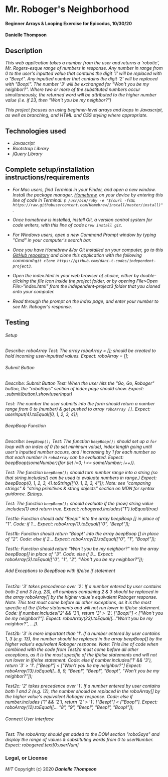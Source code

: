 # Mr. Roboger's Neighborhood

#### Beginner Arrays & Looping Exercise for Epicodus, 10/30/20

#### Danielle Thompson

## Description
_This web application takes a number from the user and returns a 'robotic', Mr. Rogers-esque range of numbers in response. Any number in range from 0 to the user's inputted value that contains the digit '1' will be replaced with a "Beep!". Any inputted number that contains the digit '2' will be replaced with "Boop!". The number '3' will be exchanged for "Won't you be my neighbor?". Where two or more of the substituted numbers occur simultaneously, the returned word will be attributed to the higher number value (i.e. if 23, then "Won't you be my neighbor?")_ 

_This project focuses on using beginner-level arrays and loops in Javascript, as well as branching, and HTML and CSS styling where appropriate._

## Technologies used
* _Javascript_
* _Bootstrap Library_
* _jQuery Library_

## Complete setup/installation instructions/requirements
* _For Mac users, find Terminal in your Finder, and open a new window. Install the package manager, [Homebrew](https://brew.sh/), on your device by entering this line of code in Terminal: `$ /usr/bin/ruby -e "$(curl -fsSL https://raw.githubusercontent.com/Homebrew/install/master/install)"`._
* _Once homebrew is installed, install Git, a version control system for code writers, with this line of code `brew install git`._

* _For Windows users, open a new Command Prompt window by typing "Cmd" in your computer's search bar._
* _Once you have Homebrew &/or Git installed on your computer, go to this [GitHub repository](https://github.com/dani-t-codes/independent-project3) and clone this application with the following command:`git clone https://github.com/dani-t-codes/independent-project3`._
* _Open the index.html in your web browser of choice, either by double-clicking the file icon inside the project folder, or by opening File>Open File>"index.html" from the independent-project3 folder that you cloned onto your computer._
* _Read through the prompt on the index page, and enter your number to see Mr. Roboger's response._

## Testing 
###### Setup
_Describe: roboArray_
_Test: The array roboArray = []; should be created to hold incoming user-inputted values._
_Expect: roboArray = [];_

###### Submit Button 
_Describe: Submit Button_
_Test: When the user hits the "Go, Go, Roboger" button, the "roboSays" section of index page should show._
_Expect: .submit(button).show(userInput)_

_Test: The number the user submits into the form should return a number range from 0 to (number) & get pushed to array `roboArray []`._
_Expect: userInput(4).toEqual([0, 1, 2, 3, 4]);_

###### BeepBoop Function
_Describe: `beepBoop();`_
_Test: The function `beepBoop();` should set up a `for` loop with an index of 0 (to set minimum value), index length going until user's inputted number occurs, and i increasing by 1 for each number so that each number in `roboArray` can be evaluated._
_Expect: beepBoop(someNumber){for (let i=0; i <= someNumber; i++)}._

_Test: The function `beepBoop();` should turn number range into a string (so that string.includes() can be used to evaluate numbers in range.)_
_Expect: beepBoop(0, 1, 2, 3, 4).toString(["0, 1, 2, 3, 4"]);_
_Note: see "comparing strings" & "string primitives & string objects" section on MDN for syntax guidance. [Strings](https://developer.mozilla.org/en-US/docs/Web/JavaScript/Reference/Global_Objects/String)._

_Test: The function `beepBoop();` should evaluate if the (now) string value .includes(1) and return true._
_Expect: robogered.includes("1").toEqual(true)_

_Test1a: Function should add "Beep!" into the array beepBoop [] in place of "1"._
_Code: if 1..._
_Expect: roboArray(1).toEqual(["0", "Beep!"]);_

_Test1b: Function should return "Boop!" into the array beepBoop [] in place of "2"._
_Code: else if 2..._
_Expect: roboArray(2).toEqual(["0", "1", "Boop!"]);_

_Test1c: Function should return "Won't you be my neighbor?" into the array beepBoop[] in place of "3"._
_Code: else if 3..._
_Expect: roboArray(3).toEqual(["0", "1", "2", "Won't you be my neighbor?"]);_

###### Add Exceptions to BeepBoop with if/else if statement 
_Test2a: '3' takes precedence over '2'._
_If a number entered by user contains both 2 and 3 (e.g. 23), all numbers containing 2 & 3 should be replaced in the array roboArray[] by the higher value's equivalent Roboger response._
_Note: This test must come before all other exceptions, as it is the most specific of the if/else statements and will not run lower in if/else statement._
_Code: if number.includes('2' && '3'), return '3' > '2'. ["Boop!"] < ["Won't you be my neighbor?"]._
_Expect: roboArray(23).toEqual([..."Won't you be my neighbor?", ...])._

_Test2b: '3' is more important than '1'._
_If a number entered by user contains 1, 3 (e.g. 13), the number should be replaced in the array beepBoop[] by the higher value's equivalent Roboger response._
_Note: This line of code when combined with the code from Test2a must come before all other exceptions, as it is the most specific of the if/else statements and will not run lower in if/else statement._
_Code: else if number.includes('1' && '3'), return '3' > '1'. ["Beep!"] < ["Won't you be my neighbor?"]_
_Expect: roboArray(13).toEqual([...8, 9, "Beep!", "Beep!", "Boop!", "Won't you be my neighbor?"]);_

_Test2c: '2' takes precedence over '1'._
_If a number entered by user contains both 1 and 2 (e.g. 12), the number should be replaced in the roboArray[] by the higher value's equivalent Roboger response._ 
_Code: else if number.includes ('1' && '2'), return '2' > '1'. ["Beep!"] < ["Boop!"]._
_Expect: roboArray(12).toEqual([... "8", "9", "Beep!", "Beep!", "Boop!"]);_

###### Connect User Interface
_Test: The roboArray should get added to the DOM section "roboSays" and display the range of values & substituting words from 0 to userNumber._
_Expect: robogered.text[0:userNum]_ 

### Legal, or License 
_MIT_ Copyright (c) 2020 **_Danielle Thompson_**
